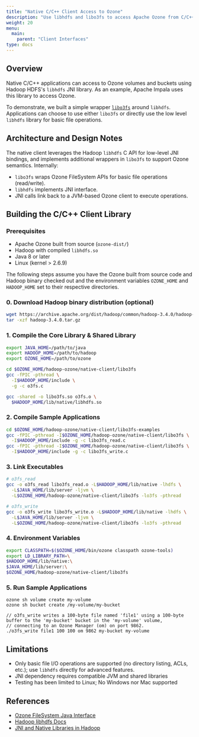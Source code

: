 ```yaml
---
title: "Native C/C++ Client Access to Ozone"
description: "Use libhdfs and libo3fs to access Apache Ozone from C/C++ applications."
weight: 20
menu:
  main:
    parent: "Client Interfaces"
type: docs
---
```

<!--
  Licensed to the Apache Software Foundation (ASF) under one or more
  contributor license agreements.  See the NOTICE file distributed with
  this work for additional information regarding copyright ownership.
  The ASF licenses this file to You under the Apache License, Version 2.0
  (the "License"); you may not use this file except in compliance with
  the License.  You may obtain a copy of the License at

      http://www.apache.org/licenses/LICENSE-2.0

  Unless required by applicable law or agreed to in writing, software
  distributed under the License is distributed on an "AS IS" BASIS,
  WITHOUT WARRANTIES OR CONDITIONS OF ANY KIND, either express or implied.
  See the License for the specific language governing permissions and
  limitations under the License.
-->

## Overview

Native C/C++ applications can access to Ozone volumes and buckets using Hadoop HDFS's `libhdfs` JNI library.
As an example, Apache Impala uses this library to access Ozone.

To demonstrate, we built a simple wrapper [`libo3fs`](https://github.com/apache/hadoop-ozone/tree/master/hadoop-ozone/native-client/libo3fs) around `libhdfs`.
Applications can choose to use either `libo3fs` or directly use the low level `libhdfs` library for basic file operations.

## Architecture and Design Notes

The native client leverages the Hadoop `libhdfs` C API for low-level JNI bindings, and implements additional wrappers in `libo3fs` to support Ozone semantics. Internally:

- `libo3fs` wraps Ozone FileSystem APIs for basic file operations (read/write).
- `libhdfs` implements JNI interface.
- JNI calls link back to a JVM-based Ozone client to execute operations.

## Building the C/C++ Client Library

### Prerequisites

- Apache Ozone built from source (`ozone-dist/`)
- Hadoop with compiled `libhdfs.so`
- Java 8 or later
- Linux (kernel > 2.6.9)

The following steps assume you have the Ozone built from source code and Hadoop binary checked out
and the environment variables `OZONE_HOME` and `HADOOP_HOME` set to their respective directories.

### 0. Download Hadoop binary distribution (optional)
```bash
wget https://archive.apache.org/dist/hadoop/common/hadoop-3.4.0/hadoop-3.4.0.tar.gz
tar -xzf hadoop-3.4.0.tar.gz
```

### 1. Compile the Core Library & Shared Library
```bash
export JAVA_HOME=/path/to/java
export HADOOP_HOME=/path/to/hadoop
export OZONE_HOME=/path/to/ozone

cd $OZONE_HOME/hadoop-ozone/native-client/libo3fs
gcc -fPIC -pthread \
  -I$HADOOP_HOME/include \
  -g -c o3fs.c

gcc -shared -o libo3fs.so o3fs.o \
  $HADOOP_HOME/lib/native/libhdfs.so
```

### 2. Compile Sample Applications
```bash
cd $OZONE_HOME/hadoop-ozone/native-client/libo3fs-examples
gcc -fPIC -pthread -I$OZONE_HOME/hadoop-ozone/native-client/libo3fs \
  -I$HADOOP_HOME/include -g -c libo3fs_read.c
gcc -fPIC -pthread -I$OZONE_HOME/hadoop-ozone/native-client/libo3fs \
  -I$HADOOP_HOME/include -g -c libo3fs_write.c
```

### 3. Link Executables
```bash
# o3fs_read
gcc -o o3fs_read libo3fs_read.o -L$HADOOP_HOME/lib/native -lhdfs \
  -L$JAVA_HOME/lib/server -ljvm \
  -L$OZONE_HOME/hadoop-ozone/native-client/libo3fs -lo3fs -pthread

# o3fs_write
gcc -o o3fs_write libo3fs_write.o -L$HADOOP_HOME/lib/native -lhdfs \
  -L$JAVA_HOME/lib/server -ljvm \
  -L$OZONE_HOME/hadoop-ozone/native-client/libo3fs -lo3fs -pthread
```

### 4. Environment Variables

```bash
export CLASSPATH=$($OZONE_HOME/bin/ozone classpath ozone-tools)
export LD_LIBRARY_PATH=\
$HADOOP_HOME/lib/native:\
$JAVA_HOME/lib/server:\
$OZONE_HOME/hadoop-ozone/native-client/libo3fs
```


### 5. Run Sample Applications

```shell
ozone sh volume create my-volume
ozone sh bucket create /my-volume/my-bucket
```

```shell
// o3fs_write writes a 100-byte file named 'file1' using a 100-byte buffer to the 'my-bucket' bucket in the 'my-volume' volume,
// connecting to an Ozone Manager (om) on port 9862.
./o3fs_write file1 100 100 om 9862 my-bucket my-volume
```

## Limitations

- Only basic file I/O operations are supported (no directory listing, ACLs, etc.); use `libhdfs` directly for advanced features.
- JNI dependency requires compatible JVM and shared libraries
- Testing has been limited to Linux; No Windows nor Mac supported

## References

- [Ozone FileSystem Java Interface](https://ozone.apache.org/docs/edge/interface/ofs.html)
- [Hadoop libhdfs Docs](https://hadoop.apache.org/docs/stable/hadoop-project-dist/hadoop-hdfs/LibHdfs.html)
- [JNI and Native Libraries in Hadoop](https://hadoop.apache.org/docs/stable/hadoop-project-dist/hadoop-common/NativeLibraries.html)
